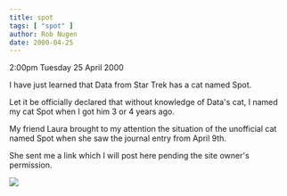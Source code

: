 ```yaml
---
title: spot
tags: [ "spot" ]
author: Rob Nugen
date: 2000-04-25
---
```


<p class=date>2:00pm Tuesday 25 April 2000</p>

<p>I have just learned that Data from Star Trek has a cat named Spot.

<p>Let it be officially declared that without knowledge of Data's cat, I named my cat Spot when I got him 3 or 4 years ago.

<p>My friend Laura brought to my attention the situation of the unofficial cat named Spot when she saw the journal entry from April 9th.

<p>She sent me a link which I will post here pending the site owner's permission.

<p><img src="/images/rob/wL-ROB.gif">


